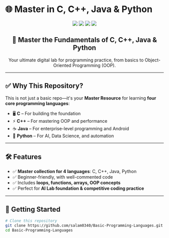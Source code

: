 # 🌐 Master in C, C++, Java & Python

<p align="center">
  <img src="https://img.shields.io/github/languages/count/salam0340/Basic-Programming-Languages?style=for-the-badge" />
  <img src="https://img.shields.io/github/repo-size/salam0340/Basic-Programming-Languages?style=for-the-badge" />
  <img src="https://img.shields.io/github/last-commit/salam0340/Basic-Programming-Languages?style=for-the-badge" />
  <img src="https://img.shields.io/github/license/salam0340/Basic-Programming-Languages?style=for-the-badge" />
</p>

<h2 align="center">🚀 Master the Fundamentals of C, C++, Java & Python</h2>
<p align="center">Your ultimate digital lab for programming practice, from basics to Object-Oriented Programming (OOP).</p>

---

## ✅ Why This Repository?
This is not just a basic repo—it's your **Master Resource** for learning **four core programming languages**:
- 🖥 **C** – For building the foundation
- ⚡ **C++** – For mastering OOP and performance
- ☕ **Java** – For enterprise-level programming and Android
- 🐍 **Python** – For AI, Data Science, and automation

---

## 🛠 Features
- ✅ **Master collection for 4 languages**: C, C++, Java, Python
- ✅ Beginner-friendly, with well-commented code
- ✅ Includes **loops, functions, arrays, OOP concepts**
- ✅ Perfect for **AI Lab foundation & competitive coding practice**

---

## 🚀 Getting Started
```bash
# Clone this repository
git clone https://github.com/salam0340/Basic-Programming-Languages.git
cd Basic-Programming-Languages


